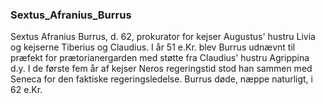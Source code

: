 ### Sextus_Afranius_Burrus


Sextus Afranius Burrus, d. 62, prokurator for kejser Augustus' hustru Livia og kejserne Tiberius og Claudius. I år 51 e.Kr. blev Burrus udnævnt til præfekt for prætorianergarden med støtte fra Claudius' hustru Agrippina d.y. I de første fem år af kejser Neros regeringstid stod han sammen med Seneca for den faktiske regeringsledelse. Burrus døde, næppe naturligt, i 62 e.Kr.